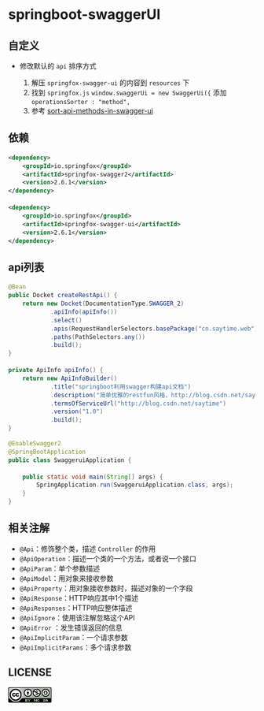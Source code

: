 # springboot-swaggerUI

## 自定义

- 修改默认的 `api` 排序方式

  1. 解压 `springfox-swagger-ui` 的内容到 `resources` 下
  2. 找到 `springfox.js` `window.swaggerUi = new SwaggerUi({` 添加 `operationsSorter : "method",`
  3. 参考 [sort-api-methods-in-swagger-ui](https://stackoverflow.com/questions/24951268/sort-api-methods-in-swagger-ui)
  

## 依赖

```xml
<dependency>
	<groupId>io.springfox</groupId>
	<artifactId>springfox-swagger2</artifactId>
	<version>2.6.1</version>
</dependency>

<dependency>
	<groupId>io.springfox</groupId>
	<artifactId>springfox-swagger-ui</artifactId>
	<version>2.6.1</version>
</dependency>
```

## api列表

```java
@Bean
public Docket createRestApi() {
    return new Docket(DocumentationType.SWAGGER_2)
            .apiInfo(apiInfo())
            .select()
            .apis(RequestHandlerSelectors.basePackage("cn.saytime.web"))
            .paths(PathSelectors.any())
            .build();
}

private ApiInfo apiInfo() {
    return new ApiInfoBuilder()
            .title("springboot利用swagger构建api文档")
            .description("简单优雅的restfun风格，http://blog.csdn.net/saytime")
            .termsOfServiceUrl("http://blog.csdn.net/saytime")
            .version("1.0")
            .build();
}

```

```java
@EnableSwagger2
@SpringBootApplication
public class SwaggeruiApplication {

	public static void main(String[] args) {
		SpringApplication.run(SwaggeruiApplication.class, args);
	}
}
```

## 相关注解

- `@Api`：修饰整个类，描述 `Controller` 的作用
- `@ApiOperation`：描述一个类的一个方法，或者说一个接口
- `@ApiParam`：单个参数描述
- `@ApiModel`：用对象来接收参数
- `@ApiProperty`：用对象接收参数时，描述对象的一个字段
- `@ApiResponse`：HTTP响应其中1个描述
- `@ApiResponses`：HTTP响应整体描述
- `@ApiIgnore`：使用该注解忽略这个API
- `@ApiError` ：发生错误返回的信息
- `@ApiImplicitParam`：一个请求参数
- `@ApiImplicitParams`：多个请求参数

## LICENSE

![](LICENSE.png)